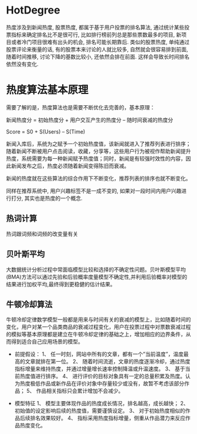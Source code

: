 # HotDegree
热度涉及到新闻热度, 股票热度, 都属于基于用户投票的排名算法, 通过统计某些投票指标来确定排名比不是很可行, 比如排行榜前列总是那些票数最多的项目, 新项目或者冷门项目很难有出头的机会, 排名可能长期靠后. 类似的股票热度, 单纯通过股票评论来衡量的话, 有的股票本来讨论的人就比较多, 自然就会很容易排到前面, 随着时间推移, 讨论下降的基数比较小, 还依然会排在前面. 这样会导致长时间排名依然没有变化.

# 热度算法基本原理
需要了解的是，热度算法也是需要不断优化去完善的，基本原理：

新闻热度分 = 初始热度分 + 用户交互产生的热度分 – 随时间衰减的热度分

Score = S0 + S(Users) – S(Time)

新闻入库后，系统为之赋予一个初始热度值，该新闻就进入了推荐列表进行排序；随着新闻不断被用户点击阅读，收藏，分享等，这些用户行为被视作帮助新闻提升热度，系统需要为每一种新闻赋予热度值；同时，新闻是有较强时效性的内容，因此新闻发布之后，热度必须随着新闻变得陈旧而衰减。

新闻的热度就在这些算法的综合作用下不断变化，推荐列表的排序也就不断变化。

同样在推荐系统中, 用户兴趣标签不是一成不变的, 如果对一段时间内用户兴趣进行打分, 其实也是热度的一个概念.

## 热词计算
热词跟词频和词频的改变量有关


## 贝叶斯平均
大数据统计分析过程中常面临模型比较和选择的不确定性问题。贝叶斯模型平均(BMA)方法可以通过先验和后验概率度量模型不确定性,并利用后验概率对模型的结果进行加权平均,最终得到更稳健的估计结果。

## 牛顿冷却算法
牛顿冷却定律数学模型一般都是用来与时间有关的衰减的模型上，比如随着时间的变化，用户对某一个品类商品的衰减过程变化，用户在投票过程中对票数衰减过程的模拟等基本原理都是建立在牛顿冷却定律的基础之上，增加相应的边界条件，从而得到适合自己应用场景的模型。

- 前提假设： 
1、 任一时刻，网站中所有的文章，都有一个”当前温度”，温度最高的文章就排在第一位。 
2、 随着时间流逝，文章的热度逐渐冷却，通过热度指标增量来维持热度，并通过增量增长速率控制降温或升温速度。 
3、 基于当前热度值进行排序。 
4、 进行评价的目标对象具有一定的总量积累及热度。认为热度极低作品或新作品在评价对象中存量较少或没有，故暂不考虑该部分作品； 
5、 作品相关指标只会累计增加不会减少。

- 模型特征 
1、 模型主要体现作品的热度成长情况，排名越高，成长越快； 
2、 初始值的设定影响后续的热度值，需要谨慎设定。 
3、 对于初始热度相似的作品后续排名效果较好。 
4、 指标采用热度指标增量，侧重从作品潜力来反应作品热度变化。
